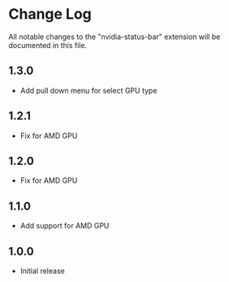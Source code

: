 # Change Log
All notable changes to the "nvidia-status-bar" extension will be documented in this file.

## 1.3.0
- Add pull down menu for select GPU type

## 1.2.1
- Fix for AMD GPU

## 1.2.0
- Fix for AMD GPU

## 1.1.0

- Add support for AMD GPU

## 1.0.0

- Initial release
